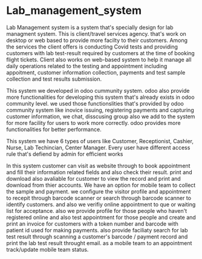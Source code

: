 # Lab_management_system
Lab Management system is a system that's specially design for lab managment system.
This is client/travel services agency. that's work on desktop or web based to provide more facilty to their customers.
Among the services the client offers is conducting Covid tests and providing customers with lab test-result required by customers at the time of booking flight tickets.
Client also works on web-based system to help it manage all daily operations related to the testing and appointment including appoitment, customer information collection, payments and test sample collection and test results submission.

This system we developed in odoo cummunity system.
odoo also provide more functionalities for developing this system that's already exists in odoo community level.
we used those functionslities that's provided by odoo community system like inovice issuing, registering payments and capturing customer information, we chat, disscusing group also we add to the system for more facility for users to work more correctly. odoo provides more functionalities for better performance.

This system we have 6 types of users like Customer, Receptionist, Cashier, Nurse, Lab Techincian, Center Manager.
Every user have different access rule that's defiend by admin for efficient works

In this system customer can visit as website through to book appointment and fill their information related fields and also check their result. print and download also avaliable for customer to view the record and print and download from thier accounts. We have an option for mobile team to collect the sample and payment.
we configure the visitor profile and appointment to recepit  through barcode scanner or search through barcode scanner to identify customers. and also we verifiy online appointment to que or waiting list for acceptance. also we provide profile for those people who haven't registered online and also test appointment for those people and create and print  an invoice for customers with a token number and barcode with patient id used for making payments. also provide faciliaty search for lab test result through scanning a customer's barcode / payment record and print the lab test result throught email. as a mobile team to an appointment track/update mobile team status. 
